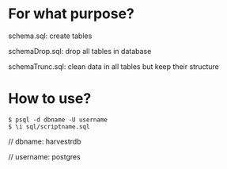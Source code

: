# For what purpose?

schema.sql: create tables

schemaDrop.sql: drop all tables in database

schemaTrunc.sql: clean data in all tables but keep their structure

# How to use?

```
$ psql -d dbname -U username
$ \i sql/scriptname.sql
```

// dbname: harvestrdb

// username: postgres
